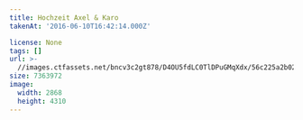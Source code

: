 ```yaml
---
title: Hochzeit Axel & Karo
takenAt: '2016-06-10T16:42:14.000Z'

license: None
tags: []
url: >-
  //images.ctfassets.net/bncv3c2gt878/D4OU5fdLC0TlDPuGMqXdx/56c225a2b02b6cb41e5c5b1b08218d85/hochzeit-axel--karo_28100039391_o
size: 7363972
image:
  width: 2868
  height: 4310
---
```


